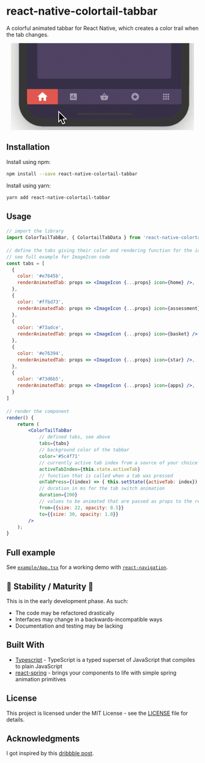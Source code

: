# react-native-colortail-tabbar

A colorful animated tabbar for React Native, which creates a color trail when the tab changes.

<p align="center">
  <img src="https://github.com/ochrstn/react-native-colortail-tabbar/blob/master/docs/example.gif" />
</p>

## Installation

Install using npm:

```sh
npm install --save react-native-colortail-tabbar
```

Install using yarn:

```sh
yarn add react-native-colortail-tabbar
```

## Usage

```jsx
// import the library
import ColorTailTabBar, { ColortailTabData } from 'react-native-colortail-tabbar';

// define the tabs giving their color and rendering function for the icon
// see full example for ImageIcon code
const tabs = [
  {
    color: '#e7645b',
    renderAnimatedTab: props => <ImageIcon {...props} icon={home} />,
  },
  {
    color: '#ffbd73',
    renderAnimatedTab: props => <ImageIcon {...props} icon={assessment} />,
  },
  {
    color: '#73adce',
    renderAnimatedTab: props => <ImageIcon {...props} icon={basket} />,
  },
  {
    color: '#e76394',
    renderAnimatedTab: props => <ImageIcon {...props} icon={star} />,
  },
  {
    color: '#73d6b5',
    renderAnimatedTab: props => <ImageIcon {...props} icon={apps} />,
  }
]

// render the component
render() {
    return (
        <ColorTailTabBar
            // defined tabs, see above
            tabs={tabs}
            // background color of the tabbar
            color='#5c4f71'
            // currently active tab index from a source of your choice
            activeTabIndex={this.state.activeTab}
            // function that is called when a tab was pressed
            onTabPress={(index) => { this.setState({activeTab: index}); }}
            // duration in ms for the tab switch animation
            duration={200}
            // values to be animated that are passed as props to the renderAnimatedTab functions
            from={{size: 22, opacity: 0.5}}
            to={{size: 30, opacity: 1.0}}
        />
    );
}
```

## Full example

See [`example/App.tsx`](example/App.tsx) for a working demo with [`react-navigation`](https://reactnavigation.org).

## :baby: Stability / Maturity :baby:

This is in the early development phase. As such:

* The code may be refactored drastically
* Interfaces may change in a backwards-incompatible ways
* Documentation and testing may be lacking

## Built With

* [Typescript](https://maven.apache.org/) - TypeScript is a typed superset of JavaScript that compiles to plain JavaScript
* [react-spring](https://www.react-spring.io) - brings your components to life with simple spring animation primitives

## License

This project is licensed under the MIT License - see the [LICENSE](LICENSE) file for details.

## Acknowledgments

I got inspired by this [dribbble post](https://dribbble.com/shots/2071319-GIF-of-the-Tapbar-Interactions).
